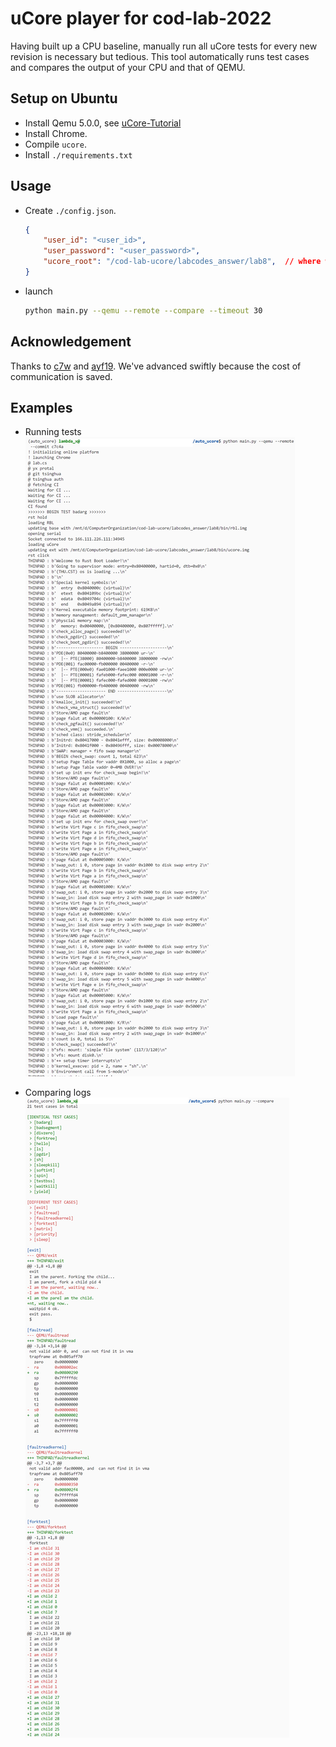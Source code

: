 # uCore player for cod-lab-2022

Having built up a CPU baseline, manually run all uCore tests for every new revision is necessary but tedious. This tool automatically runs test cases and compares the output of your CPU and that of QEMU. 

## Setup on Ubuntu

[//]: # (- Install [riscv64-unknown-elf-gcc]&#40;https://static.dev.sifive.com/dev-tools/freedom-tools/v2020.08/riscv64-unknown-elf-gcc-10.1.0-2020.08.2-x86_64-linux-ubuntu14.tar.gz&#41;)
- Install Qemu 5.0.0, see [uCore-Tutorial](https://learningos.github.io/uCore-Tutorial-Guide-2022S/chapter0/1setup-devel-env.html#qemu)
- Install Chrome.
- Compile `ucore`.
- Install `./requirements.txt`

## Usage

- Create `./config.json`.

    ```json
    {
        "user_id": "<user_id>",
        "user_password": "<user_password>",
        "ucore_root": "/cod-lab-ucore/labcodes_answer/lab8",  // where we have `Makefile` and `bin`
    }
    ```

- launch
    ```bash
    python main.py --qemu --remote --compare --timeout 30
    ```

## Acknowledgement
Thanks to [c7w](https://github.com/c7w) and [ayf19](https://github.com/ayf19). We've advanced swiftly because the cost of communication is saved.

## Examples
- Running tests
![Test](./assets/test.png)

- Comparing logs
![Compare](./assets/diff.png)